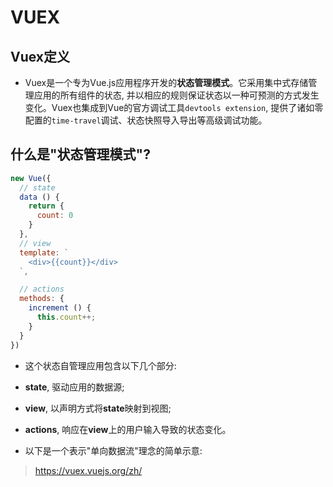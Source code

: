 # VUEX
## Vuex定义
- Vuex是一个专为Vue.js应用程序开发的**状态管理模式**。它采用集中式存储管理应用的所有组件的状态, 并以相应的规则保证状态以一种可预测的方式发生变化。Vuex也集成到Vue的官方调试工具`devtools extension`, 提供了诸如零配置的`time-travel`调试、状态快照导入导出等高级调试功能。

## 什么是"状态管理模式"?

```javascript
new Vue({
  // state
  data () {
    return {
      count: 0
    }
  },
  // view
  template: `
    <div>{{count}}</div>
  `,

  // actions
  methods: {
    increment () {
      this.count++;
    }
  }
})
```

- 这个状态自管理应用包含以下几个部分:

- **state**, 驱动应用的数据源;
- **view**, 以声明方式将**state**映射到视图;
- **actions**, 响应在**view**上的用户输入导致的状态变化。

- 以下是一个表示"单向数据流"理念的简单示意:

> https://vuex.vuejs.org/zh/
